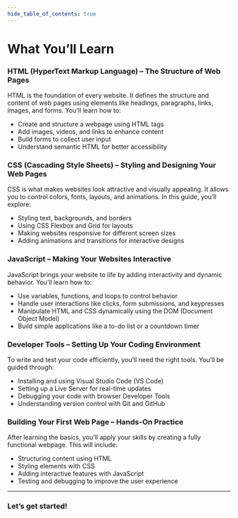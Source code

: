```yaml
---
hide_table_of_contents: true
---
```


# What You’ll Learn

### HTML (HyperText Markup Language) – The Structure of Web Pages

HTML is the foundation of every website. It defines the structure and content of web pages using elements like headings, paragraphs, links, images, and forms. You’ll learn how to:

- Create and structure a webpage using HTML tags
- Add images, videos, and links to enhance content
- Build forms to collect user input
- Understand semantic HTML for better accessibility

### CSS (Cascading Style Sheets) – Styling and Designing Your Web Pages

CSS is what makes websites look attractive and visually appealing. It allows you to control colors, fonts, layouts, and animations. In this guide, you’ll explore:

- Styling text, backgrounds, and borders
- Using CSS Flexbox and Grid for layouts
- Making websites responsive for different screen sizes
- Adding animations and transitions for interactive designs

### JavaScript – Making Your Websites Interactive

JavaScript brings your website to life by adding interactivity and dynamic behavior. You’ll learn how to:

- Use variables, functions, and loops to control behavior
- Handle user interactions like clicks, form submissions, and keypresses
- Manipulate HTML and CSS dynamically using the DOM (Document Object Model)
- Build simple applications like a to-do list or a countdown timer

### Developer Tools – Setting Up Your Coding Environment

To write and test your code efficiently, you’ll need the right tools. You’ll be guided through:

- Installing and using Visual Studio Code (VS Code)
- Setting up a Live Server for real-time updates
- Debugging your code with browser Developer Tools
- Understanding version control with Git and GitHub

### Building Your First Web Page – Hands-On Practice

After learning the basics, you’ll apply your skills by creating a fully functional webpage. This will include:

- Structuring content using HTML
- Styling elements with CSS
- Adding interactive features with JavaScript
- Testing and debugging to improve the user experience

---

### Let’s get started!
